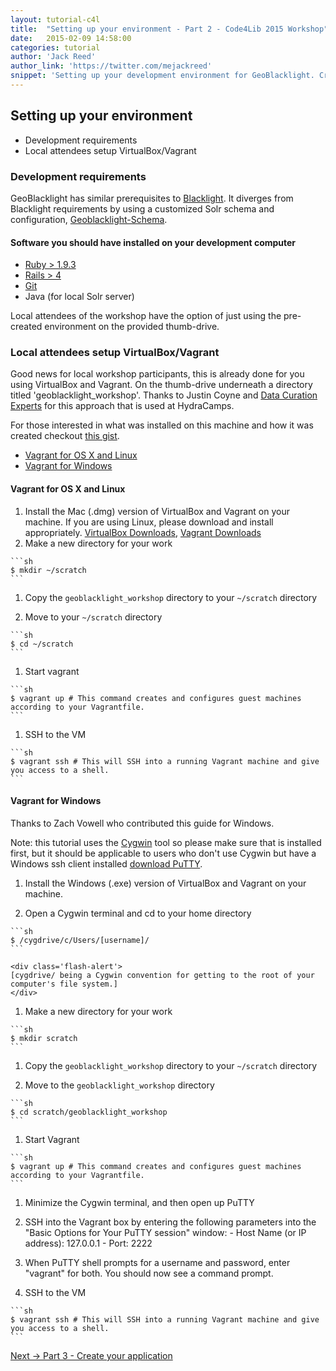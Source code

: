 ```yaml
---
layout: tutorial-c4l
title:  "Setting up your environment - Part 2 - Code4Lib 2015 Workshop"
date:   2015-02-09 14:58:00
categories: tutorial
author: 'Jack Reed'
author_link: 'https://twitter.com/mejackreed'
snippet: 'Setting up your development environment for GeoBlacklight. Created as part of a tutorial series for a 2015 Code4Lib Preconference Workshop'
---
```


## Setting up your environment
  - Development requirements
  - Local attendees setup VirtualBox/Vagrant

### Development requirements

GeoBlacklight has similar prerequisites to [Blacklight][blacklight]. It diverges from Blacklight requirements by using a customized Solr schema and configuration, [Geoblacklight-Schema][geoblacklightschema].

#### Software you should have installed on your development computer

  - [Ruby > 1.9.3][installruby]
  - [Rails > 4][installrails]
  - [Git][installgit]
  - Java (for local Solr server)

Local attendees of the workshop have the option of just using the pre-created environment on the provided thumb-drive.

### Local attendees setup VirtualBox/Vagrant
  
Good news for local workshop participants, this is already done for you using VirtualBox and Vagrant. On the thumb-drive underneath a directory titled 'geoblacklight_workshop'. Thanks to Justin Coyne and [Data Curation Experts](http://curationexperts.com/) for this approach that is used at HydraCamps.

For those interested in what was installed on this machine and how it was created checkout [this gist](https://gist.github.com/mejackreed/727e9cd2e971ca3949a2).

 - [Vagrant for OS X and Linux](#vagrant-for-os-x-and-linux)
 - [Vagrant for Windows](#vagrant-for-windows)

#### Vagrant for OS X and Linux
  1. Install the Mac (.dmg) version of VirtualBox and Vagrant on your machine. If you are using Linux, please download and install appropriately. [VirtualBox Downloads](https://www.virtualbox.org/wiki/Downloads), [Vagrant Downloads](https://www.vagrantup.com/downloads.html)
  1. Make a new directory for your work

    ```sh
    $ mkdir ~/scratch
    ```

  1. Copy the `geoblacklight_workshop` directory to your `~/scratch` directory

  1. Move to your `~/scratch` directory

    ```sh
    $ cd ~/scratch
    ```

  1. Start vagrant

    ```sh
    $ vagrant up # This command creates and configures guest machines according to your Vagrantfile.
    ```

  1. SSH to the VM

    ```sh
    $ vagrant ssh # This will SSH into a running Vagrant machine and give you access to a shell.
    ```

#### Vagrant for Windows

Thanks to Zach Vowell who contributed this guide for Windows.

Note: this tutorial uses the [Cygwin](https://www.cygwin.com/) tool so please make sure that is installed first, but it should be applicable to users who don't use Cygwin but have a Windows ssh client installed [download PuTTY](http://www.chiark.greenend.org.uk/~sgtatham/putty/download.html).

  1. Install the Windows (.exe) version of VirtualBox and Vagrant on your machine.

  1. Open a Cygwin terminal and cd to your home directory

    ```sh
    $ /cygdrive/c/Users/[username]/
    ```
  
    <div class='flash-alert'>
    [cygdrive/ being a Cygwin convention for getting to the root of your computer's file system.]
    </div>

  1. Make a new directory for your work

    ```sh
    $ mkdir scratch
    ```

  1. Copy the `geoblacklight_workshop` directory to your `~/scratch` directory

  1. Move to the `geoblacklight_workshop` directory

    ```sh
    $ cd scratch/geoblacklight_workshop
    ```

  1. Start Vagrant

    ```sh
    $ vagrant up # This command creates and configures guest machines according to your Vagrantfile.
    ```

  1. Minimize the Cygwin terminal, and then open up PuTTY

  1. SSH into the Vagrant box by entering the following parameters into the "Basic Options for Your PuTTY session" window:
    - Host Name (or IP address): 127.0.0.1
    - Port: 2222

  1. When PuTTY shell prompts for a username and password, enter "vagrant" for both. You should now see a command prompt.

  1. SSH to the VM

    ```sh
    $ vagrant ssh # This will SSH into a running Vagrant machine and give you access to a shell.
    ```

<div class='flash-notice'>
  <a href="{% post_url 2015-02-09-create-your-application %}">Next → Part 3 - Create your application</a>
</div>

[geoblacklight]:        http://geoblacklight.org
[geoblacklightproject]: /projects/geoblacklight
[geoblacklightschema]:  https://github.com/geoblacklight/geoblacklight-schema
[installruby]:          https://gorails.com/setup#ruby
[installrails]:         https://gorails.com/setup#rails
[installgit]:           https://gorails.com/setup#git
[rubyonrails]:          http://rubyonrails.org/
[blacklight]:           http://projectblacklight.org/
